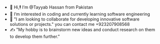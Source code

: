 - 👋 Hi,🕴️
   I’m @Tayyab Hassan from Pakistan 
- 🧘 I’m interested in coding and  currently learning software engineering 
- 🤳 "I am looking to collaborate for developing innovative software solutions or projects." you can contact me +923207908568
- ✍️ "My hobby is to brainstorm new ideas and conduct research on them to develop them further."
